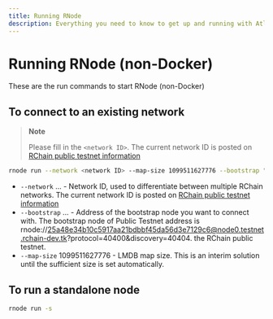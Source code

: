 ```yaml
---
title: Running RNode
description: Everything you need to know to get up and running with Atlaskit
---
```

# Running RNode (non-Docker)
These are the run commands to start RNode (non-Docker)

## To connect to an existing network

> **Note**
>
> Please fill in the ``<network ID>``. The current network ID is posted on [RChain public testnet information](https://rchain.atlassian.net/wiki/spaces/CORE/pages/678756429/RChain+public+testnet+information)
```bash
rnode run --network <network ID> --map-size 1099511627776 --bootstrap "rnode://25a48e34b10c5917aa21bdbbf45da56d3e7129c6@node0.testnet.rchain-dev.tk?protocol=40400&discovery=40404"
```

* `--network` ... - Network ID, used to differentiate between multiple RChain networks. The current network ID is posted on [RChain public testnet information](https://rchain.atlassian.net/wiki/spaces/CORE/pages/678756429/RChain+public+testnet+information)
* `--bootstrap` ... - Address of the bootstrap node you want to connect with. The bootstrap node of Public Testnet address is
rnode://25a48e34b10c5917aa21bdbbf45da56d3e7129c6@node0.testnet.rchain-dev.tk?protocol=40400&discovery=40404.
the RChain public testnet.
* `--map-size` 1099511627776 - LMDB map size. This is an interim solution until the sufficient size is set automatically.

## To run a standalone node
```bash
rnode run -s
```


